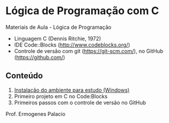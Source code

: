 # Lógica de Programação com C

Materiais de Aula - Lógica de Programação

* Linguagem C (Dennis Ritchie, 1972)
* IDE Code::Blocks (http://www.codeblocks.org/)
* Controle de versão com git (https://git-scm.com/), no GitHub (https://github.com/)

## Conteúdo

1. [Instalação do ambiente para estudo (Windows)](https://github.com/ermogenes/aulas-logica-programacao/blob/master/environment/ide_e_compilador.MD)
1. Primeiro projeto em C no Code:Blocks
1. Primeiros passos com o controle de versão no GitHub

Prof. Ermogenes Palacio
